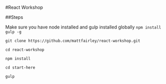 #React Workshop

##Steps

Make sure you have node installed and gulp installed globally
`npm install gulp -g`

`git clone https://github.com/mattfairley/react-workshop.git`

`cd react-workshop`

`npm install`

`cd start-here`

`gulp`
